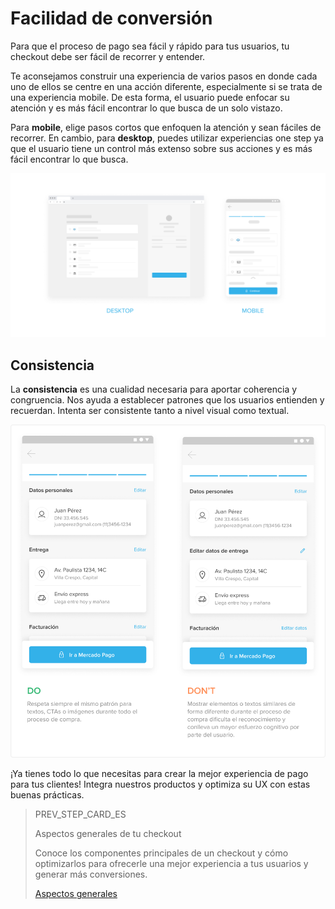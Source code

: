 # Facilidad de conversión

Para que el proceso de pago sea fácil y rápido para tus usuarios, tu checkout debe ser fácil de recorrer y entender.

Te aconsejamos construir una experiencia de varios pasos en donde cada uno de ellos se centre en una acción diferente, especialmente si se trata de una experiencia mobile. De esta forma, el usuario puede enfocar su atención y es más fácil encontrar lo que busca de un solo vistazo. 

Para **mobile**, elige pasos cortos que enfoquen la atención y sean fáciles de recorrer. En cambio, para **desktop**, puedes utilizar experiencias one step ya que el usuario tiene un control más extenso sobre sus acciones y es más fácil encontrar lo que busca.

![es Checkout agil](/images/best-practices-guide/EspCreaUnChoAgilIntro.png)

## Consistencia 

La **consistencia** es una cualidad necesaria para aportar coherencia y congruencia. Nos ayuda a establecer patrones que los usuarios entienden y recuerdan. Intenta ser consistente tanto a nivel visual como textual. 

![es Consistencia](/images/best-practices-guide/EspCreaUnChoAgilConsistenciaDoDonts.png)

¡Ya tienes todo lo que necesitas para crear la mejor experiencia de pago para tus clientes! Integra nuestros productos y optimiza su UX con estas buenas prácticas.


> PREV_STEP_CARD_ES
>
> Aspectos generales de tu checkout
>
> Conoce los componentes principales de un checkout y cómo optimizarlos para ofrecerle una mejor experiencia a tus usuarios y generar más conversiones.
>
> [Aspectos generales](https://www.mercadopago[FAKER][URL][DOMAIN]/developers/es/guides/resources/best-practices-guide/general-aspects)

